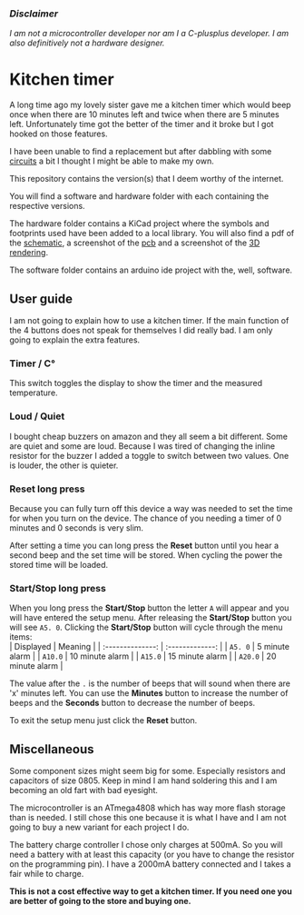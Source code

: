 ### *Disclaimer*
*I am not a microcontroller developer nor am I a C-plusplus developer.  I am also definitively not a hardware designer.*

# Kitchen timer

A long time ago my lovely sister gave me a kitchen timer which would beep once when there are 10 minutes left and twice when there are 5 minutes left.  Unfortunately time got the better of the timer and it broke but I got hooked on those features.

I have been unable to find a replacement but after dabbling with some [circuits](https://github.com/nurk/8-bit-cpu) a bit I thought I might be able to make my own.

This repository contains the version(s) that I deem worthy of the internet.

You will find a software and hardware folder with each containing the respective versions.

The hardware folder contains a KiCad project where the symbols and footprints used have been added to a local library.  You will also find a pdf of the [schematic](https://github.com/nurk/kitchen_timer/blob/ce0c0dc44edd9d53a935f777b976885855d0056c/hardware/kitchen_timer_6.3/schematic.pdf), a screenshot of the [pcb](https://github.com/nurk/kitchen_timer/blob/ce0c0dc44edd9d53a935f777b976885855d0056c/hardware/kitchen_timer_6.3/pcb.png) and a screenshot of the [3D rendering](https://github.com/nurk/kitchen_timer/blob/ce0c0dc44edd9d53a935f777b976885855d0056c/hardware/kitchen_timer_6.3/3D.png).

The software folder contains an arduino ide project with the, well, software.

## User guide
I am not going to explain how to use a kitchen timer.  If the main function of the 4 buttons does not speak for themselves I did really bad.  I am only going to explain the extra features.

### Timer / C°
This switch toggles the display to show the timer and the measured temperature.

### Loud / Quiet
I bought cheap buzzers on amazon and they all seem a bit different.  Some are quiet and some are loud.  Because I was tired of changing the inline resistor for the buzzer I added a toggle to switch between two values.  One is louder, the other is quieter.

### Reset long press
Because you can fully turn off this device a way was needed to set the time for when you turn on the device.  The chance of you needing a timer of 0 minutes and 0 seconds is very slim.

After setting a time you can long press the **Reset** button until you hear a second beep and the set time will be stored.  When cycling the power the stored time will be loaded.

### Start/Stop long press
When you long press the **Start/Stop** button the letter `A` will appear and you will have entered the setup menu.  After releasing the **Start/Stop** button you will see `A5. 0`.  Clicking the **Start/Stop** button will cycle through the menu items:  
| Displayed        | Meaning         |
| :--------------: | :-------------: |
| `A5. 0`          | 5 minute alarm  |
| `A10.0`          | 10 minute alarm |
| `A15.0`          | 15 minute alarm |
| `A20.0`          | 20 minute alarm |

The value after the `.` is the number of beeps that will sound when there are 'x' minutes left.  You can use the **Minutes** button to increase the number of beeps and the **Seconds** button to decrease the number of beeps.

To exit the setup menu just click the **Reset** button.

## Miscellaneous
Some component sizes might seem big for some.  Especially resistors and capacitors of size 0805.  Keep in mind I am hand soldering this and I am becoming an old fart with bad eyesight.

The microcontroller is an ATmega4808 which has way more flash storage than is needed.  I still chose this one because it is what I have and I am not going to buy a new variant for each project I do.

The battery charge controller I chose only charges at 500mA.  So you will need a battery with at least this capacity (or you have to change the resistor on the programming pin).  I have a 2000mA battery connected and I takes a fair while to charge.

**This is not a cost effective way to get a kitchen timer.  If you need one you are better of going to the store and buying one.**